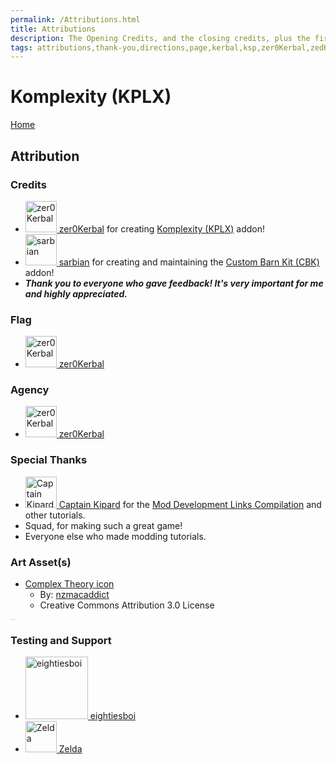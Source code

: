```yaml
---
permalink: /Attributions.html
title: Attributions
description: The Opening Credits, and the closing credits, plus the first of two (or is three) end credit scenes
tags: attributions,thank-you,directions,page,kerbal,ksp,zer0Kerbal,zedK
---
```

<!--
Attributions.md v1.0.7.1
Komplexity (KPLX) (ABBV)
created: 01 Feb 2022
updated: 03 Jun 2022
-->

<script src="https://kit.fontawesome.com/0ea5493613.js" crossorigin="anonymous"></script>
<i class="fa fa-gear fa-spin fa-3x" style="color: firebrick"></i>

# Komplexity (KPLX)

[Home](./index.md)

## Attribution

### Credits

<ul>
  <li><a href="https://forum.kerbalspaceprogram.com/index.php?/profile/190933-*/"><img border="0" alt="zer0Kerbal" src="https://kerbal-forum-uploads.s3.us-west-2.amazonaws.com/monthly_2018_08/free-clipart-hithhikers-guide-14.thumb.jpg.05fc7d1bdc37ce2bfca8923bf1e97303.jpg" width="50" height="50" > zer0Kerbal</a> for creating <a href="https://forum.kerbalspaceprogram.com/index.php?/topic/202749-*/" alt="Komplexity (KMPLX)"> Komplexity (KPLX)</a> addon!</li>
  <li><a href="https://forum.kerbalspaceprogram.com/index.php?/profile/57146-*/"><img border="0" alt="sarbian" src="https://kerbal-forum-uploads.s3.us-west-2.amazonaws.com/monthly_11_2015/SARB_256.png.e1dd6c3151697771c487b0eadb607496.thumb.png.d0a1db9555610e1208df16a364c0cdee.png" width="50" height="50" > sarbian</a> for creating and maintaining the <a href="https://forum.kerbalspaceprogram.com/index.php?/topic/109027-*/ " alt="Custom Barn Kit (CBK"> Custom Barn Kit (CBK)</a> addon!</li>
  <li><b><i>Thank you to everyone who gave feedback! It's very important for me and highly appreciated.</i></b></li>
</ul>

### Flag

<ul>
  <li><a href="[https://forum.kerbalspaceprogram.com/index.php?/profile/57146-*/ ](https://forum.kerbalspaceprogram.com/index.php?/profile/190933-*/)"><img border="0" alt="zer0Kerbal" src="https://kerbal-forum-uploads.s3.us-west-2.amazonaws.com/monthly_2018_08/free-clipart-hithhikers-guide-14.thumb.jpg.05fc7d1bdc37ce2bfca8923bf1e97303.jpg" width="50" height="50" > zer0Kerbal</a>
</ul>

### Agency

<ul>
  <li><a href="[https://forum.kerbalspaceprogram.com/index.php?/profile/57146-*/ ](https://forum.kerbalspaceprogram.com/index.php?/profile/190933-*/)"><img border="0" alt="zer0Kerbal" src="https://kerbal-forum-uploads.s3.us-west-2.amazonaws.com/monthly_2018_08/free-clipart-hithhikers-guide-14.thumb.jpg.05fc7d1bdc37ce2bfca8923bf1e97303.jpg" width="50" height="50" > zer0Kerbal</a>
</ul>

### Special Thanks

<ul>
  <li><a href="https://forum.kerbalspaceprogram.com/index.php?/profile/70516-captainkipard/"><img border="0" alt="Captain Kipard" src="https://kerbal-forum-uploads.s3.us-west-2.amazonaws.com/monthly_12_2015/itsame.png.3227b08e54fc9e3eaa0c6c2ad8e9ad07.thumb.png.5d3a3eb0344a23048ea58826e47b9781.png" width="50" height="50" > Captain Kipard</a> for the <a href="https://forum.kerbalspaceprogram.com/index.php?/topic/85372-*/"> Mod Development Links Compilation</a> and other tutorials.</li>
  <li>Squad, for making such a great game!</li>
  <li>Everyone else who made modding tutorials.</li>
</ul>

### Art Asset(s)

* [Complex Theory icon](https://www.deviantart.com/nzmacaddict/art/Complex-Theory-icon-517716258)
  * By: [nzmacaddict](https://www.deviantart.com/nzmacaddict)
  * Creative Commons Attribution 3.0 License

 <img src="https://images-wixmp-ed30a86b8c4ca887773594c2.wixmp.com/f/20f3bfce-83b1-4e12-8af0-f3d3a31e20a0/d8k8gf6-82083869-14d4-4d33-9719-7908c11c73b8.png?token=eyJ0eXAiOiJKV1QiLCJhbGciOiJIUzI1NiJ9.eyJzdWIiOiJ1cm46YXBwOjdlMGQxODg5ODIyNjQzNzNhNWYwZDQxNWVhMGQyNmUwIiwiaXNzIjoidXJuOmFwcDo3ZTBkMTg4OTgyMjY0MzczYTVmMGQ0MTVlYTBkMjZlMCIsIm9iaiI6W1t7InBhdGgiOiJcL2ZcLzIwZjNiZmNlLTgzYjEtNGUxMi04YWYwLWYzZDNhMzFlMjBhMFwvZDhrOGdmNi04MjA4Mzg2OS0xNGQ0LTRkMzMtOTcxOS03OTA4YzExYzczYjgucG5nIn1dXSwiYXVkIjpbInVybjpzZXJ2aWNlOmZpbGUuZG93bmxvYWQiXX0.wCT9rr9rf8WzMl-LmeJqKMDceRX56DmGixTqESEuQx4" alt="Complex Theory icon" style="zoom:5%;" />

### Testing and Support

<ul>
  <li><a href="https://forum.kerbalspaceprogram.com/index.php?/profile/133828-eightiesboi/"><img border="0" alt="eightiesboi" src="https://kerbal-forum-uploads.s3.us-west-2.amazonaws.com/monthly_2018_01/happy_velociraptor_dinosaur_greeting_cards-r918b99ab65894a198682f360e419773a_xvuak_8byvr_512.thumb.jpg.00c28897eef8a91ee74f6cb59a9bbb5f.jpg" width="100" height="100" > eightiesboi</a></li>
  <li><a href="https://forum.kerbalspaceprogram.com/index.php?/profile/66411-zelda/"><img border="0" alt="Zelda" src="https://kerbal-forum-uploads.s3.us-west-2.amazonaws.com/monthly_2019_07/LoZ_RGB_960x960.thumb.jpg.32a815400e819b11482764bdea71373c.jpg" width="50" height="50" > Zelda</a></li>
</ul>

[cbk]: https://forum.kerbalspaceprogram.com/index.php?/topic/109027-*/ "Custom Barn Kit"
[KPLX]: https://forum.kerbalspaceprogram.com/index.php?/topic/202749-*/ "Komplexity Forum Thread"

[sarbian]: https://forum.kerbalspaceprogram.com/index.php?/profile/57146-*/ "Sarbian"
[cptkipard]: https://forum.kerbalspaceprogram.com/index.php?/profile/70516-*/ "Captain Kipard"
[zer0Kerbal]: https://forum.kerbalspaceprogram.com/index.php?/profile/190933-*/ "zer0Kerbal"

<!-- Localization -->
[lreadme]: https://github.com/zer0Kerbal/zer0Kerbal/blob/master/Localization/readme.md "Localization Readme"
[qstart]: https://github.com/zer0Kerbal/zer0Kerbal/blob/master/Localization/quickstart.md "Quickstart"

[EN]: https://raw.githubusercontent.com/zer0Kerbal/zer0Kerbal/master/img/EN.png "English"  
[BR]: https://raw.githubusercontent.com/zer0Kerbal/zer0Kerbal/master/img/BR.png "Português Brasil"
[CN]: https://raw.githubusercontent.com/zer0Kerbal/zer0Kerbal/master/img/CH.png "中文"  
[DE]: https://raw.githubusercontent.com/zer0Kerbal/zer0Kerbal/master/img/DE.png "Deutsch"  
[ES]: https://raw.githubusercontent.com/zer0Kerbal/zer0Kerbal/master/img/ES.png "Español"  
[FR]: https://raw.githubusercontent.com/zer0Kerbal/zer0Kerbal/master/img/FR.png "Français"  
[IT]: https://raw.githubusercontent.com/zer0Kerbal/zer0Kerbal/master/img/IT.png "Italiano"  
[JA]: https://raw.githubusercontent.com/zer0Kerbal/zer0Kerbal/master/img/JA.png "日本語"  
[KO]: https://raw.githubusercontent.com/zer0Kerbal/zer0Kerbal/master/img/KO.png "한국어"  
[MX]: https://raw.githubusercontent.com/zer0Kerbal/zer0Kerbal/master/img/MX.png "Mexicano Español"  
[NL]: https://raw.githubusercontent.com/zer0Kerbal/zer0Kerbal/master/img/NL.png "Dutch"  
[NO]: https://raw.githubusercontent.com/zer0Kerbal/zer0Kerbal/master/img/NO.png "Norsk"
[PO]: https://raw.githubusercontent.com/zer0Kerbal/zer0Kerbal/master/img/PO.png "Polski"  
[RU]: https://raw.githubusercontent.com/zer0Kerbal/zer0Kerbal/master/img/RU.png "Русский"  
[SW]: https://raw.githubusercontent.com/zer0Kerbal/zer0Kerbal/master/img/SW.png "Svenska"  
[TR]: https://raw.githubusercontent.com/zer0Kerbal/zer0Kerbal/master/img/TR.png "Türk"  
[TW]: https://raw.githubusercontent.com/zer0Kerbal/zer0Kerbal/master/img/TW.png "国语"

<!-- this file CC BY-ND 4.0 by zer0Kerbal -->
